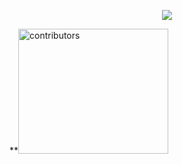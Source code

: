 <div id = "top"></div>

<div align="center">
  
[![](https://capsule-render.vercel.app/api?type=waving&height=200&color=0:0F172A,65:4F46E5,100:22D3EE&text=paperlist%20for%20medical%20MLLM&fontSize=50)](#top)

</div>
**<img width="240" height="200" alt="contributors" src="https://github.com/user-attachments/assets/b4596581-76b8-4347-924f-6af8c6742f51" />

